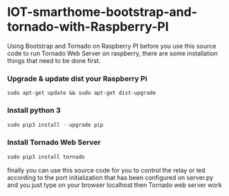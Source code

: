 # IOT-smarthome-bootstrap-and-tornado-with-Raspberry-PI
Using Bootstrap and Tornado on Raspberry PI
before you use this source code to run Tornado Web Server on raspberry, there are some installation 
things that need to be done first.
### Upgrade & update dist your Raspberry Pi

```Upgrade & update
sudo apt-get update && sudo apt-get dist-upgrade 
```
### Install python 3

```python 3
sudo pip3 install --upgrade pip
```

### Install Tornado Web Server

```python 3
sudo pip3 install tornado
```
finally you can use this source code for you to control the relay or led according to the port initialization that has been configured on server.py and you just type on your  browser localhost then Tornado web server work
